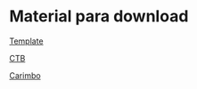 # Material para download

[Template](./FFR_2025.dwt)

[CTB](./intro_cad.ctb)

<!-- [Formatos A](./FORMATOS_A_DINAMICOS_mm.dwg)

[Blocos anotativos dinâmicos](./Blocos_annot_d_2023.dwg) -->

[Carimbo](./carimbo.dwg)
